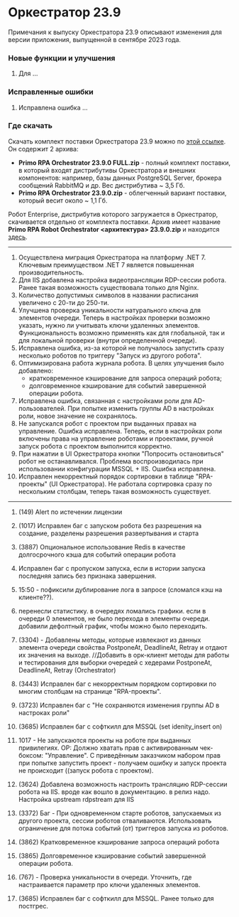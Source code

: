 # Оркестратор 23.9

Примечания к выпуску Оркестратора 23.9 описывают изменения для версии приложения, выпущенной в сентябре 2023 года.

### Новые функции и улучшения

1. Для ...


### Исправленные ошибки
1. Исправлена ошибка ...


### Где скачать

Скачать комплект поставки Оркестратора 23.9 можно по [этой ссылке](https://disk.primo-rpa.ru/index.php/s/primo?path=%2FRelease%2FOrchestrator). Он содержит 2 архива:
* **Primo RPA Orchestrator 23.9.0 FULL.zip** - полный комплект поставки, в который входят дистрибутивы Оркестратора и внешних компонентов: например, базы данных PostgreSQL Server, брокера сообщений RabbitMQ и др. Вес дистрибутива ~ 3,5 Гб.
* **Primo RPA Orchestrator 23.9.0.zip** - облегченный вариант поставки, который весит около ~ 1,1 Гб.

Робот Enterprise, дистрибутив которого загружается в Оркестратор, скачивается отдельно от комплекта поставки. Архив имеет название **Primo RPA Robot Orchestrator <архитектура> 23.9.0.zip** и находится [здесь](https://disk.primo-rpa.ru/index.php/s/primo?path=%2FRelease%2FRobot).



----------
1. Осуществлена миграция Оркестратора на платформу .NET 7. Ключевым преимуществом .NET 7 является повышенная производительность.
1. Для IIS добавлена настройка видеотрансляции RDP-сессии робота. Ранее такая возможность существовала только для Nginx.
1. Количество допустимых символов в названии расписания увеличено с 20-ти до 250-ти. 
1. Улучшена проверка уникальности натурального ключа для элементов очереди. Теперь в настройках проверки возможно указать, нужно ли учитывать ключи удаленных элементов. Функциональность возможно применять как для глобальной, так и для локальной проверки (внутри определенной очереди).
1. Исправлена ошибка, из-за которой не получалось запустить сразу несколько роботов по триггеру "Запуск из другого робота". 
1. Оптимизирована работа журнала робота. В целях улучшения было добавлено:
   * кратковременное кэширование для запроса операций робота;
   * долговременное кэширование для событий завершенной операции робота.
1. Исправлена ошибка, связанная с настройками роли для AD-пользователей. При попытке изменить группы AD в настройках роли, новое значение не сохранялось. 
1. Не запускался робот с проектом при выданных правах на управление. Ошибка исправлена. Теперь, если в настройках роли включены права на управление роботами и проектами, ручной запуск робота с проектом выполнится корректно.
1. При нажатии в UI Оркестратора кнопки "Попросить остановиться" робот не останавливался. Проблема воспроизводилась при использовании конфигурации MSSQL + IIS. Ошибка исправлена.
1. Исправлен некорректный порядок сортировки в таблице "RPA-проекты" (UI Оркестратора). Не работала сортировка сразу по нескольким столбцам, теперь такая возможность существует. 



---------------
1. (149) Alert по истечении лицензии
1. (1017) Исправлен баг с запуском робота без разрешения на создание, разделены разрешения развертывания и старта
1. (3887) Опциональное использование Redis в качестве долгосрочного кэша для событий операции робота
1. Исправлен баг с пропуском запуска, если в истории запуска последняя запись без признака завершения.
1. 15:50 - пофиксили дублирование лога в запросе (сломался кэш на клиенте??). 
1. перенесли статистику. в очередях ломались графики. если в очереди 0 элементов, не было перехода в элементы очереди. добавили дефолтный график, чтобы можно было переходить.


1. (3304) - Добавлены методы, которые извлекают из данных элемента очереди свойства PostponeAt, DeadlineAt, Retray и отдают их значения на выходе.
//Добавить в орк-клиент методы для работы и тестирования для выборки очередей с хедерами PostponeAt, DeadlineAt, Retray (Orchestrator)
1. (3443) Исправлен баг с некорректным порядком сортировки по многим столбцам на странице "RPA-проекты".
1. (3723) Исправлен баг с "Не сохраняются изменения группы AD в настроках роли"
1. (3685) Исправлен баг с софткилл для MSSQL (set idenity_insert on)
1. 1017 - Не запускаются проекты на роботе при выданных привилегиях. ОР: Должно хватать прав с активированным чек-боксом: "Управление".  С приведённым заказчиком набором прав при попытке запустить проект - получаем ошибку и запуск проекта не происходит ((запуск робота с проектом).
1. (3624) Добавлена возможность настроить трансляцию RDP-сессии робота на IIS. вроде как вошло в документацию. в релиз надо.
Настройка upstream rdpstream для IIS
4. (3372) Баг - При одновременном старте роботов, запускаемых из другого проекта, сессии роботов отваливаются. Использовать ограничение для потока событий (от) триггеров запуска из роботов.
10. (3862) Кратковременное кэширование запроса операций робота
11. (3865) Долговременное кэширование событий завершенной операции робота.
12. (767) - Проверка уникальности в очереди. Уточнить, где настраивается параметр про ключи удаленных элементов.
1. (3685) Исправлен баг с софткилл для MSSQL. Ранее только для постгрес.
